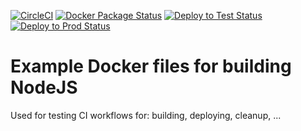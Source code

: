 
[![CircleCI](https://circleci.com/gh/WisePricer/docker-node.svg?style=svg)](https://circleci.com/gh/WisePricer/docker-node)
[![Docker Package Status](https://jenkins.one.wiser.com/buildStatus/icon?job=TEST+docker-node+CI+Package_Docker)](https://jenkins.one.wiser.com/job/TEST+docker-node+CI+Package_Docker)
[![Deploy to Test Status](https://jenkins.one.wiser.com/buildStatus/icon?job=TEST+docker-node+Test+Deploy_Swarm)](https://jenkins.one.wiser.com/job/TEST+docker-node+Test+Deploy_Swarm) 
[![Deploy to Prod Status](https://jenkins.one.wiser.com/buildStatus/icon?job=TEST+docker-node+Prod+Deploy_Swarm)](https://jenkins.one.wiser.com/job/TEST+docker-node+Prod+Deploy_Swarm)

# Example Docker files for building NodeJS

Used for testing CI workflows for: building, deploying, cleanup, ...

